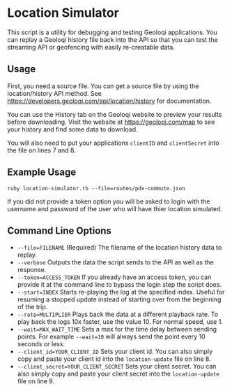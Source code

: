 Location Simulator
==================

This script is a utility for debugging and testing Geoloqi applications. You can replay a Geoloqi history file
back into the API so that you can test the streaming API or geofencing with easily re-creatable data.

Usage
-----

First, you need a source file. You can get a source file by using the location/history API method.
See https://developers.geoloqi.com/api/location/history for documentation.

You can use the History tab on the Geoloqi website to preview your results before downloading. Visit
the website at https://geoloqi.com/map to see your history and find some data to download.

You will also need to put your applications `clientID` and `clientSecret` into the file on lines 7 and 8.

Example Usage
-------------

`ruby location-simulator.rb --file=routes/pdx-commute.json`

If you did not provide a token option you will be asked to login with the username and password of the user who will have thier location simulated.

Command Line Options
--------------------

* `--file=FILENAME` (Required) The filename of the location history data to replay.
* `--verbose` Outputs the data the script sends to the API as well as the response.
* `--token=ACCESS_TOKEN` If you already have an access token, you can provide it at the command line to bypass the login step the script does.
* `--start=INDEX` Starts re-playing the log at the specified index. Useful for resuming a stopped update instead of starting over from the beginning of the trip.
* `--rate=MULTIPLIER` Plays back the data at a different playback rate. To play back the logs 10x faster, use the value 10. For normal speed, use 1.
* `--wait=MAX_WAIT_TIME` Sets a max for the time delay between sending points. For example `--wait=10` will always send the point every 10 seconds or less.
* `--client_id=YOUR_CLIENT_ID` Sets your client id. You can also simply copy and paste your client id into the `location-update` file on line 8.
* `--client_secret=YOUR_CLIENT_SECRET` Sets your client secret. You can also simply copy and paste your client secret into the `location-update` file on line 9.

